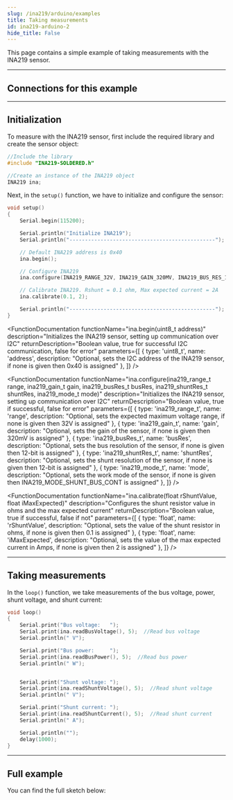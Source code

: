 ```yaml
---
slug: /ina219/arduino/examples 
title: Taking measurements
id: ina219-arduino-2 
hide_title: False
---
```


This page contains a simple example of taking measurements with the INA219 sensor.

---

## Connections for this example

<CenteredImage src="/img/ina219/connections.jpg" alt="Connections"  />

---

## Initialization

To measure with the INA219 sensor, first include the required library and create the sensor object:

```cpp
//Include the library
#include "INA219-SOLDERED.h"

//Create an instance of the INA219 object
INA219 ina;
```

Next, in the `setup()` function, we have to initialize and configure the sensor:

```cpp
void setup()
{
    Serial.begin(115200);

    Serial.println("Initialize INA219");
    Serial.println("-----------------------------------------------");

    // Default INA219 address is 0x40
    ina.begin();

    // Configure INA219
    ina.configure(INA219_RANGE_32V, INA219_GAIN_320MV, INA219_BUS_RES_12BIT, INA219_SHUNT_RES_12BIT_1S);

    // Calibrate INA219. Rshunt = 0.1 ohm, Max expected current = 2A
    ina.calibrate(0.1, 2);

    Serial.println("-----------------------------------------------");
}
```

<FunctionDocumentation
  functionName="ina.begin(uint8_t address)"
  description="Initializes the INA219 sensor, setting up communication over I2C"
  returnDescription="Boolean value, true for successful I2C communication, false for error"
  parameters={[
  { type: 'uint8_t', name: 'address', description: "Optional, sets the I2C address of the INA219 sensor, if none is given then 0x40 is assigned" },
  ]}
/>

<FunctionDocumentation
  functionName="ina.configure(ina219_range_t range, ina219_gain_t gain, ina219_busRes_t busRes, ina219_shuntRes_t shuntRes, ina219_mode_t mode)"
  description="Initializes the INA219 sensor, setting up communication over I2C"
  returnDescription="Boolean value, true if successful, false for error"
  parameters={[
  { type: 'ina219_range_t', name: 'range', description: "Optional, sets the expected maximum voltage range, if none is given then 32V is assigned" },
  { type: 'ina219_gain_t', name: 'gain', description: "Optional, sets the gain of the sensor, if none is given then 320mV is assigned" },
  { type: 'ina219_busRes_t', name: 'busRes', description: "Optional, sets the bus resolution of the sensor, if none is given then 12-bit is assigned" },
  { type: 'ina219_shuntRes_t', name: 'shuntRes', description: "Optional, sets the shunt resolution of the sensor, if none is given then 12-bit is assigned" },
  { type: 'ina219_mode_t', name: 'mode', description: "Optional, sets the work mode of the sensor, if none is given then INA219_MODE_SHUNT_BUS_CONT is assigned" },
  ]}
/>

<FunctionDocumentation
  functionName="ina.calibrate(float rShuntValue, float iMaxExpected)"
  description="Configures the shunt resistor value in ohms and the max expected current"
  returnDescription="Boolean value, true if successful, false if not"
  parameters={[
  { type: 'float', name: 'rShuntValue', description: "Optional, sets the value of the shunt resistor in ohms, if none is given then 0.1 is assigned" },
  { type: 'float', name: 'iMaxExpected', description: "Optional, sets the value of the max expected current in Amps, if none is given then 2 is assigned" },
  ]}
/>

---

## Taking measurements

In the `loop()` function, we take measurements of the bus voltage, power, shunt voltage, and shunt current:

```cpp
void loop()
{
    Serial.print("Bus voltage:   ");
    Serial.print(ina.readBusVoltage(), 5);  //Read bus voltage
    Serial.println(" V");

    Serial.print("Bus power:     ");
    Serial.print(ina.readBusPower(), 5);  //Read bus power
    Serial.println(" W");


    Serial.print("Shunt voltage: ");
    Serial.print(ina.readShuntVoltage(), 5);  //Read shunt voltage
    Serial.println(" V");

    Serial.print("Shunt current: ");
    Serial.print(ina.readShuntCurrent(), 5);  //Read shunt current
    Serial.println(" A");

    Serial.println("");
    delay(1000);
}
```

<CenteredImage src="/img/ina219/readings.png" alt="Serial monitor sensor readings" caption="Serial monitor" width="100%" />

<FunctionDocumentation
  functionName="ina.readBusVoltage()"
  description="Reads the current voltage on the bus"
  returnDescription="Float value, voltage in Volts"
  parameters={[]}
/>

<FunctionDocumentation
  functionName="ina.readBusPower()"
  description="Reads the current power on the bus"
  returnDescription="Float value, power in Watts"
  parameters={[]}
/>

<FunctionDocumentation
  functionName="ina.readShuntVoltage()"
  description="Reads the current shunt voltage"
  returnDescription="Float value, voltage in Volts"
  parameters={[]}
/>

<FunctionDocumentation
  functionName="ina.readShuntCurrent()"
  description="Reads the shunt current"
  returnDescription="Float value, current in amperes"
  parameters={[]}
/>

---

## Full example

You can find the full sketch below:

<QuickLink  
  title="INA219-Simple.ino"  
  description="An example of taking simple measurements with the INA219 sensor"  
  url="https://github.com/SolderedElectronics/Soldered-INA219-Current-Sensor-Arduino-Library/blob/main/examples/INA219-Simple/INA219-Simple.ino"  
/>